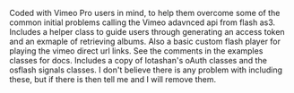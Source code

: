 Coded with Vimeo Pro users in mind, to help them overcome some of the common initial problems calling the Vimeo adavnced api from flash as3.
Includes a helper class to guide users through generating an access token and an exmaple of retrieving albums. Also a basic custom flash player for playing the vimeo direct url links. See the comments in the examples classes for docs.
Includes a copy of Iotashan's oAuth classes and the osflash signals classes. I don't believe there is any problem with including these, but if there is then tell me and I will remove them.